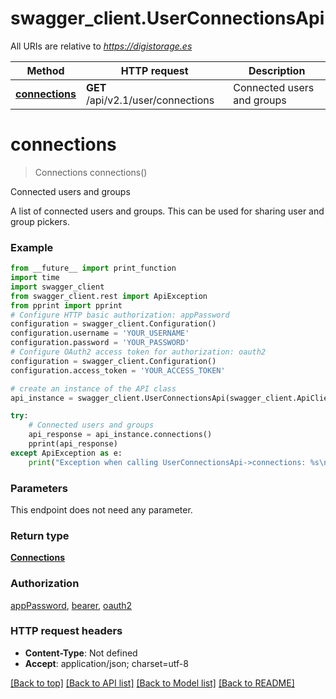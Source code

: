# swagger_client.UserConnectionsApi

All URIs are relative to *https://digistorage.es*

Method | HTTP request | Description
------------- | ------------- | -------------
[**connections**](UserConnectionsApi.md#connections) | **GET** /api/v2.1/user/connections | Connected users and groups

# **connections**
> Connections connections()

Connected users and groups

A list of connected users and groups. This can be used for sharing user and group pickers.

### Example
```python
from __future__ import print_function
import time
import swagger_client
from swagger_client.rest import ApiException
from pprint import pprint
# Configure HTTP basic authorization: appPassword
configuration = swagger_client.Configuration()
configuration.username = 'YOUR_USERNAME'
configuration.password = 'YOUR_PASSWORD'
# Configure OAuth2 access token for authorization: oauth2
configuration = swagger_client.Configuration()
configuration.access_token = 'YOUR_ACCESS_TOKEN'

# create an instance of the API class
api_instance = swagger_client.UserConnectionsApi(swagger_client.ApiClient(configuration))

try:
    # Connected users and groups
    api_response = api_instance.connections()
    pprint(api_response)
except ApiException as e:
    print("Exception when calling UserConnectionsApi->connections: %s\n" % e)
```

### Parameters
This endpoint does not need any parameter.

### Return type

[**Connections**](Connections.md)

### Authorization

[appPassword](../README.md#appPassword), [bearer](../README.md#bearer), [oauth2](../README.md#oauth2)

### HTTP request headers

 - **Content-Type**: Not defined
 - **Accept**: application/json; charset=utf-8

[[Back to top]](#) [[Back to API list]](../README.md#documentation-for-api-endpoints) [[Back to Model list]](../README.md#documentation-for-models) [[Back to README]](../README.md)

